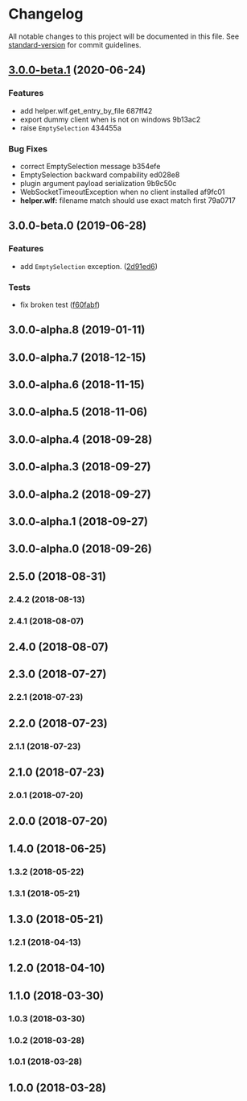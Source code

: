 # Changelog

All notable changes to this project will be documented in this file. See [standard-version](https://github.com/conventional-changelog/standard-version) for commit guidelines.

## [3.0.0-beta.1](///compare/v3.0.0-beta.0...v3.0.0-beta.1) (2020-06-24)


### Features

* add helper.wlf.get_entry_by_file 687ff42
* export dummy client when is not on windows 9b13ac2
* raise `EmptySelection` 434455a


### Bug Fixes

* correct EmptySelection message b354efe
* EmptySelection backward compability ed028e8
* plugin argument payload serialization 9b9c50c
* WebSocketTimeoutException when no client installed af9fc01
* **helper.wlf:** filename match should use exact match first 79a0717

## 3.0.0-beta.0 (2019-06-28)

### Features

- add `EmptySelection` exception. ([2d91ed6](https://github.com/WuLiFang/cgtwq/commit/2d91ed6))

### Tests

- fix broken test ([f60fabf](https://github.com/WuLiFang/cgtwq/commit/f60fabf))

## 3.0.0-alpha.8 (2019-01-11)

## 3.0.0-alpha.7 (2018-12-15)

## 3.0.0-alpha.6 (2018-11-15)

## 3.0.0-alpha.5 (2018-11-06)

## 3.0.0-alpha.4 (2018-09-28)

## 3.0.0-alpha.3 (2018-09-27)

## 3.0.0-alpha.2 (2018-09-27)

## 3.0.0-alpha.1 (2018-09-27)

## 3.0.0-alpha.0 (2018-09-26)

## 2.5.0 (2018-08-31)

### 2.4.2 (2018-08-13)

### 2.4.1 (2018-08-07)

## 2.4.0 (2018-08-07)

## 2.3.0 (2018-07-27)

### 2.2.1 (2018-07-23)

## 2.2.0 (2018-07-23)

### 2.1.1 (2018-07-23)

## 2.1.0 (2018-07-23)

### 2.0.1 (2018-07-20)

## 2.0.0 (2018-07-20)

## 1.4.0 (2018-06-25)

### 1.3.2 (2018-05-22)

### 1.3.1 (2018-05-21)

## 1.3.0 (2018-05-21)

### 1.2.1 (2018-04-13)

## 1.2.0 (2018-04-10)

## 1.1.0 (2018-03-30)

### 1.0.3 (2018-03-30)

### 1.0.2 (2018-03-28)

### 1.0.1 (2018-03-28)

## 1.0.0 (2018-03-28)
